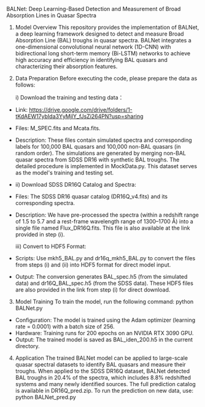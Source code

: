 BALNet: Deep Learning-Based Detection and Measurement of Broad Absorption Lines in Quasar Spectra

1) Model Overview
This repository provides the implementation of BALNet, a deep learning framework designed to detect and measure Broad Absorption Line (BAL) troughs in quasar spectra. BALNet integrates a one-dimensional convolutional neural network (1D-CNN) with bidirectional long short-term memory (Bi-LSTM) networks to achieve high accuracy and efficiency in identifying BAL quasars and characterizing their absorption features.

2) Data Preparation
Before executing the code, please prepare the data as follows:

    i) Download the training and testing data：
* Link: https://drive.google.com/drive/folders/1-tKdAEW17ybIda3YyMjlY_fJsZi264PN?usp=sharing
* Files: M_SPEC.fits and Mcata.fits.
* Description: These files contain simulated spectra and corresponding labels for 100,000 BAL quasars and 100,000 non-BAL quasars (in random order). The simulations are generated by merging non-BAL quasar spectra from SDSS DR16 with synthetic BAL troughs. The detailed procedure is implemented in MockData.py. This dataset serves as the model's training and testing set.
* 
    ii) Download SDSS DR16Q Catalog and Spectra:
* Files: The SDSS DR16 quasar catalog (DR16Q_v4.fits) and its corresponding spectra.
* Description: We have pre-processed the spectra (within a redshift range of 1.5 to 5.7 and a rest-frame wavelength range of 1300–1700 Å) into a single file named Flux_DR16Q.fits. This file is also available at the link provided in step (i).

    iii) Convert to HDF5 Format:
* Scripts: Use mkh5_BAL.py and dr16q_mkh5_BAL.py to convert the files from steps (i) and (ii) into HDF5 format for direct model input.
* Output: The conversion generates BAL_spec.h5 (from the simulated data) and dr16Q_BAL_spec.h5 (from the SDSS data). These HDF5 files are also provided in the link from step (i) for direct download.

3) Model Training 
To train the model, run the following command:
python BALNet.py
* Configuration: The model is trained using the Adam optimizer (learning rate = 0.0001) with a batch size of 256.
* Hardware: Training runs for 200 epochs on an NVIDIA RTX 3090 GPU.
* Output: The trained model is saved as BAL_iden_200.h5 in the current directory.

4) Application
The trained BALNet model can be applied to large-scale quasar spectral datasets to identify BAL quasars and measure their troughs. When applied to the SDSS DR16Q dataset, BALNet detected BAL troughs in 20.4% of the spectra, which includes 8.8% redshifted systems and many newly identified sources. The full prediction catalog is available in DR16Q_pred.zip.
To run the prediction on new data, use:
python BALNet_pred.py
